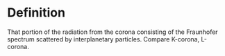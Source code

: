 # Definition

That portion of the radiation from the corona consisting of the
Fraunhofer spectrum scattered by interplanetary particles. Compare
K-corona, L-corona.
